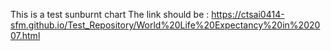 This is a test sunburnt chart
The link should be :
https://ctsai0414-sfm.github.io/Test_Repository/World%20Life%20Expectancy%20in%202007.html
